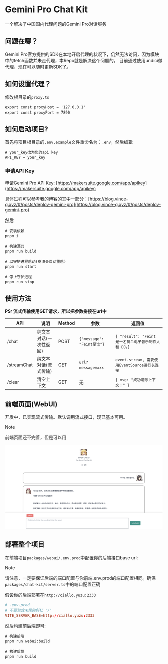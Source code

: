 # Gemini Pro Chat Kit
一个解决了中国国内代理问题的Gemini Pro对话服务

## 问题在哪？
Gemini Pro官方提供的SDK在本地开启代理的状况下，仍然无法访问，因为模块中的fetch函数并未走代理，本Repo就是解决这个问题的。
目前通过使用undici做代理，现在可以随时更新SDK了。

## 如何设置代理？
修改根目录的`proxy.ts`
```shell
export const proxyHost = '127.0.0.1'
export const proxyPort = 7890
```

## 如何启动项目?
首先将项目根目录的`.env.example`文件重命名为：`.env`，然后编辑
```
# your_key改为您的api key
API_KEY = your_key
```

### 申请API Key
申请Gemini Pro API Key: [https://makersuite.google.com/app/apikey](https://makersuite.google.com/app/apikey)

具体过程可以参考我的博客的其中一部分：[https://blog.vince-g.xyz/#/posts/deploy-gemini-pro](https://blog.vince-g.xyz/#/posts/deploy-gemini-pro)

然后

```shell
# 安装依赖
pnpm i 

# 构建源码
pnpm run build

# 以守护进程启动(崩溃会自动重启)
pnpm run start

# 停止守护进程
pnpm run stop
```

## 使用方法

**PS: 流式传输使用GET请求，所以把参数拼接在url中**

| API | 说明 | Method | 参数 | 返回值|
| - | - | - | - | - |
| /chat | 纯文本对话(一次性返回)| POST | `{"message": "Feint是谁"}` | `{ "result": "Feint 是一名荷兰电子音乐制作人和 DJ。}` |
| /streamChat | 纯文本对话(流式传输) | GET | `url?message=xxx` | `event-stream, 需要使用EventSource进行长连接` |
| /clear | 清空上下文 | GET | 无  | `{ msg: "成功清除上下文！" }` |


## 前端页面(WebUI)
开发中，已实现流式传输。默认调用流式接口，现已基本可用。

> [!NOTE]
> 前端页面还不完善，但是可以用

![webui](.github/imgs/webui.png)


## 部署整个项目
在前端项目`packages/webui/.env.prod`中配置你的后端接口base url:

> [!NOTE]
> 请注意，一定要保证后端的端口配置与你前端.env.prod的端口配置相同。确保`packages/chat-kit/server.ts`中的端口配置正确

假设你的后端部署在`http://ciallo.yuzu:2333`

```toml
# .env.prod
# 不要包含末尾的斜杠 '/'
VITE_SERVER_BASE=http://ciallo.yuzu:2333
```

然后构建前后端即可:
```shell
# 构建前端
pnpm run webui:build

# 构建后端
pnpm run build
```